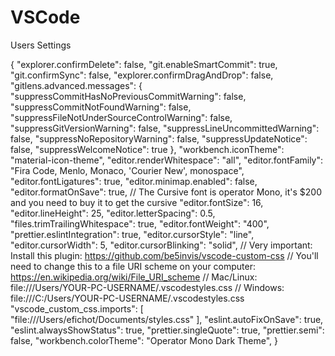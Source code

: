 # VSCode
Users Settings

{
    "explorer.confirmDelete": false,
    "git.enableSmartCommit": true,
    "git.confirmSync": false,
    "explorer.confirmDragAndDrop": false,
    "gitlens.advanced.messages": {
        "suppressCommitHasNoPreviousCommitWarning": false,
        "suppressCommitNotFoundWarning": false,
        "suppressFileNotUnderSourceControlWarning": false,
        "suppressGitVersionWarning": false,
        "suppressLineUncommittedWarning": false,
        "suppressNoRepositoryWarning": false,
        "suppressUpdateNotice": false,
        "suppressWelcomeNotice": true
    },
    "workbench.iconTheme": "material-icon-theme",
    "editor.renderWhitespace": "all",
    "editor.fontFamily": "Fira Code, Menlo, Monaco, 'Courier New', monospace",
    "editor.fontLigatures": true,
    "editor.minimap.enabled": false,
    "editor.formatOnSave": true,
    // The Cursive font is operator Mono, it's $200 and you need to buy it to get the cursive
    "editor.fontSize": 16,
    "editor.lineHeight": 25,
    "editor.letterSpacing": 0.5,
    "files.trimTrailingWhitespace": true,
    "editor.fontWeight": "400",
    "prettier.eslintIntegration": true,
    "editor.cursorStyle": "line",
    "editor.cursorWidth": 5,
    "editor.cursorBlinking": "solid",
    // Very important: Install this plugin: https://github.com/be5invis/vscode-custom-css
    // You'll need to change this to a file URI scheme on your computer: https://en.wikipedia.org/wiki/File_URI_scheme
    // Mac/Linux: file:///Users/YOUR-PC-USERNAME/.vscodestyles.css
    // Windows: file:///C:/Users/YOUR-PC-USERNAME/.vscodestyles.css
    "vscode_custom_css.imports": [
        "file:///Users/efichot/Documents/styles.css"
    ],
    "eslint.autoFixOnSave": true,
    "eslint.alwaysShowStatus": true,
    "prettier.singleQuote": true,
    "prettier.semi": false,
    "workbench.colorTheme": "Operator Mono Dark Theme",
}
